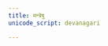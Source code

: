 ```yaml
---
title: मन्त्रेषु
unicode_script: devanagari

---
```


<div name="manualRedirectionDiv"/>

<script>
function getSelectionWeight(url) {
  var cleanedUrl = url.replace("//", "/");
  let pageParams = module_uiLib.default.content.getPageParams(cleanedUrl);
  if ( ! cleanedUrl.includes("/hindukaH/")  || cleanedUrl.includes("/meta/")  || cleanedUrl.includes("/images/")|| pageParams.logicalName == "_index.md") {
    return 0;
  }
  if (!pageParams || !pageParams.hasOwnProperty("practice_weight")) {
    return 1;
  }
  return pageParams.practice_weight;
}

module_uiLib.default.navigation.redirectToRandomPage(getSelectionWeight, document.getElementsByName("manualRedirectionDiv"), false);
</script>